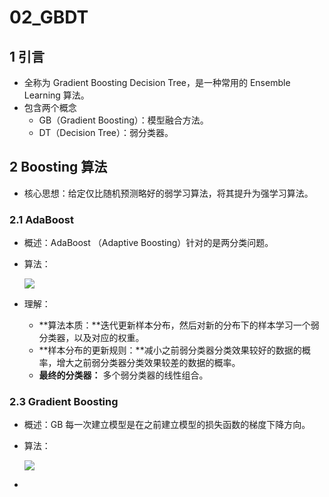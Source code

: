 # 02_GBDT

## 1 引言

- 全称为 Gradient Boosting Decision Tree，是一种常用的 Ensemble Learning 算法。
- 包含两个概念
  - GB（Gradient Boosting）：模型融合方法。
  - DT（Decision Tree）：弱分类器。

## 2 Boosting 算法

- 核心思想：给定仅比随机预测略好的弱学习算法，将其提升为强学习算法。

### 2.1 AdaBoost

- 概述：AdaBoost （Adaptive Boosting）针对的是两分类问题。

- 算法：

    ![](http://ww1.sinaimg.cn/large/005Npy0Fly1fuywwtg9soj30k00dbjss.jpg)

- 理解：
  - **算法本质：**迭代更新样本分布，然后对新的分布下的样本学习一个弱分类器，以及对应的权重。
  - **样本分布的更新规则：**减小之前弱分类器分类效果较好的数据的概率，增大之前弱分类器分类效果较差的数据的概率。
  - **最终的分类器：** 多个弱分类器的线性组合。

### 2.3 Gradient Boosting

- 概述：GB 每一次建立模型是在之前建立模型的损失函数的梯度下降方向。

- 算法：

  ![](http://ww1.sinaimg.cn/large/005Npy0Fly1fuyxh8fupxj30d4062aac.jpg)

- 